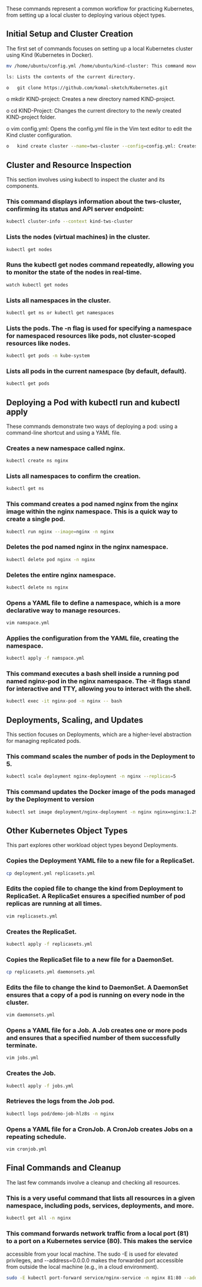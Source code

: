 These commands represent a common workflow for practicing Kubernetes, from setting up a local cluster to deploying various object types.

## Initial Setup and Cluster Creation

The first set of commands focuses on setting up a local Kubernetes cluster using Kind (Kubernetes in Docker).
```bash
mv /home/ubuntu/config.yml /home/ubuntu/kind-cluster: This command moves a file named config.yml from one directory to another.

ls: Lists the contents of the current directory.
```
```bash
o	git clone https://github.com/komal-sketch/Kubernetes.git
```

o	mkdir KIND-project: Creates a new directory named KIND-project.

o	cd KIND-Project: Changes the current directory to the newly created KIND-project folder.

o	vim config.yml: Opens the config.yml file in the Vim text editor to edit the Kind cluster configuration.

```bash
o	kind create cluster --name=tws-cluster --config=config.yml: Creates a new Kind cluster named K8s-cluster using the specified configuration file.
```

## Cluster and Resource Inspection

This section involves using kubectl to inspect the cluster and its components.

### This command displays information about the tws-cluster, confirming its status and API server endpoint:
```bash
kubectl cluster-info --context kind-tws-cluster
```

### Lists the nodes (virtual machines) in the cluster.
```bash
kubectl get nodes
```

### Runs the kubectl get nodes command repeatedly, allowing you to monitor the state of the nodes in real-time.
```bash
watch kubectl get nodes
```

### Lists all namespaces in the cluster.
```bash
kubectl get ns or kubectl get namespaces
```

### Lists the pods. The -n flag is used for specifying a namespace for namespaced resources like pods, not cluster-scoped resources like nodes.
```bash
kubectl get pods -n kube-system
```

### Lists all pods in the current namespace (by default, default).
```bash
kubectl get pods
```
## Deploying a Pod with kubectl run and kubectl apply

These commands demonstrate two ways of deploying a pod: using a command-line shortcut and using a YAML file.

### Creates a new namespace called nginx.
```bash
kubectl create ns nginx
```
### Lists all namespaces to confirm the creation.
```bash
kubectl get ns
```
### This command creates a pod named nginx from the nginx image within the nginx namespace. This is a quick way to create a single pod.
```bash
kubectl run nginx --image=nginx -n nginx
```
### Deletes the pod named nginx in the nginx namespace.
```bash
kubectl delete pod nginx -n nginx
```
### Deletes the entire nginx namespace.
```bash
kubectl delete ns nginx
```
### Opens a YAML file to define a namespace, which is a more declarative way to manage resources.
```bash
vim namspace.yml
```
### Applies the configuration from the YAML file, creating the namespace.
```bash
kubectl apply -f namspace.yml
```
### This command executes a bash shell inside a running pod named nginx-pod in the nginx namespace. The -it flags stand for interactive and TTY, allowing you to interact with the shell.
```bash
kubectl exec -it nginx-pod -n nginx -- bash
```

## Deployments, Scaling, and Updates
This section focuses on Deployments, which are a higher-level abstraction for managing replicated pods.

### This command scales the number of pods in the Deployment to 5.
```bash
kubectl scale deployment nginx-deployment -n nginx --replicas=5
```
### This command updates the Docker image of the pods managed by the Deployment to version
```bash
kubectl set image deployment/nginx-deployment -n nginx nginx=nginx:1.29.1
```
## Other Kubernetes Object Types
This part explores other workload object types beyond Deployments.

### Copies the Deployment YAML file to a new file for a ReplicaSet.
```bash
cp deployment.yml replicasets.yml
```
### Edits the copied file to change the kind from Deployment to ReplicaSet. A ReplicaSet ensures a specified number of pod replicas are running at all times.
```bash
vim replicasets.yml
```
### Creates the ReplicaSet.
```bash
kubectl apply -f replicasets.yml
```
### Copies the ReplicaSet file to a new file for a DaemonSet.
```bash
cp replicasets.yml daemonsets.yml
```
### Edits the file to change the kind to DaemonSet. A DaemonSet ensures that a copy of a pod is running on every node in the cluster.
```bash
vim daemonsets.yml
```
### Opens a YAML file for a Job. A Job creates one or more pods and ensures that a specified number of them successfully terminate.
```bash
vim jobs.yml
```
### Creates the Job.
```bash
kubectl apply -f jobs.yml
```
### Retrieves the logs from the Job pod.
```bash
kubectl logs pod/demo-job-hlz8s -n nginx
```
### Opens a YAML file for a CronJob. A CronJob creates Jobs on a repeating schedule.
```bash
vim cronjob.yml
```
## Final Commands and Cleanup
The last few commands involve a cleanup and checking all resources.

### This is a very useful command that lists all resources in a given namespace, including pods, services, deployments, and more.
```bash
kubectl get all -n nginx
```
### This command forwards network traffic from a local port (81) to a port on a Kubernetes service (80). This makes the service 
accessible from your local machine. The sudo -E is used for elevated privileges, 
and --address=0.0.0.0 makes the forwarded port accessible from outside the local machine (e.g., in a cloud environment).
```bash
sudo -E kubectl port-forward service/nginx-service -n nginx 81:80 --address=0.0.0.0
```


